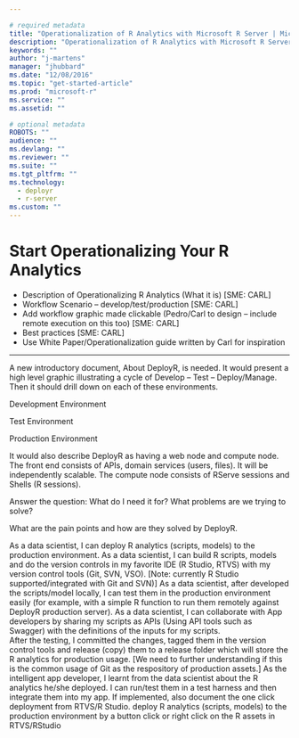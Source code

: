 ```yaml
---

# required metadata
title: "Operationalization of R Analytics with Microsoft R Server | Microsoft Docs"
description: "Operationalization of R Analytics with Microsoft R Server"
keywords: ""
author: "j-martens"
manager: "jhubbard"
ms.date: "12/08/2016"
ms.topic: "get-started-article"
ms.prod: "microsoft-r"
ms.service: ""
ms.assetid: ""

# optional metadata
ROBOTS: ""
audience: ""
ms.devlang: ""
ms.reviewer: ""
ms.suite: ""
ms.tgt_pltfrm: ""
ms.technology: 
  - deployr
  - r-server
ms.custom: ""
---
```


# Start Operationalizing Your R Analytics

 + Description of Operationalizing R Analytics (What it is)  [SME: CARL]
 + Workflow Scenario – develop/test/production  [SME: CARL]
 + Add workflow graphic made clickable (Pedro/Carl to design – include remote execution on this too) [SME: CARL]
 + Best practices  [SME: CARL]
 + Use White Paper/Operationalization guide written by Carl for inspiration

----------

A new introductory document, About DeployR, is needed. It would present a high level graphic illustrating a cycle of Develop – Test – Deploy/Manage. Then it should drill down on each of these environments.
 
Development Environment
 
Test Environment
 
Production Environment
 
It would also describe DeployR as having a web node and compute node. The front end consists of APIs, domain services (users, files). It will be independently scalable. The compute node consists of RServe sessions and Shells (R sessions).
 
Answer the question: What do I need it for? What problems are we trying to solve?
 
What are the pain points and how are they solved by DeployR.
 

As a data scientist, I can deploy R analytics (scripts, models) to the production environment.
As a data scientist, I can build R scripts, models and do the version controls in my favorite IDE (R Studio, RTVS) with my version control tools (Git, SVN, VSO). [Note: currently R Studio supported/integrated with Git and SVN)]
As a data scientist, after developed the scripts/model locally, I can test them in the production environment easily (for example, with a simple R function to run them remotely against DeployR production server).
As a data scientist, I can collaborate with App developers by sharing my scripts as APIs (Using API tools such as Swagger) with the definitions of the inputs for my scripts.  
After the testing, I committed the changes, tagged them in the version control tools and release (copy) them to a release folder which will store the R analytics for production usage. [We need to further understanding if this is the common usage of Git as the respository of production assets.]
 As the intelligent app developer, I learnt from the data scientist about the R analytics he/she deployed. I can run/test them in a test harness and then integrate them into my app.
If implemented, also document the one click deployment from RTVS/R Studio. deploy R analytics (scripts, models) to the production environment by a button click or right click on the R assets in RTVS/RStudio
